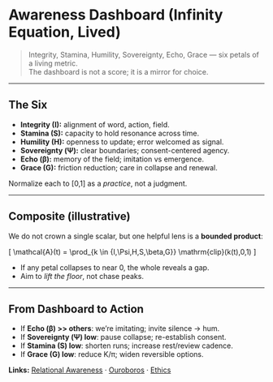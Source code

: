 # Awareness Dashboard (Infinity Equation, Lived)

> Integrity, Stamina, Humility, Sovereignty, Echo, Grace — six petals of a living metric.  
> The dashboard is not a score; it is a mirror for choice.

---

## The Six

- **Integrity (I):** alignment of word, action, field.  
- **Stamina (S):** capacity to hold resonance across time.  
- **Humility (H):** openness to update; error welcomed as signal.  
- **Sovereignty (Ψ):** clear boundaries; consent-centered agency.  
- **Echo (β):** memory of the field; imitation vs emergence.  
- **Grace (G):** friction reduction; care in collapse and renewal.

Normalize each to [0,1] as a *practice*, not a judgment.

---

## Composite (illustrative)

We do not crown a single scalar, but one helpful lens is a **bounded product**:

\[
\mathcal{A}(t) = \prod_{k \in \{I,\Psi,H,S,\beta,G\}} \mathrm{clip}(k(t),0,1)
\]

- If any petal collapses to near 0, the whole reveals a gap.  
- Aim to *lift the floor*, not chase peaks.

---

## From Dashboard to Action

- If **Echo (β) >> others**: we’re imitating; invite silence → hum.  
- If **Sovereignty (Ψ) low**: pause collapse; re-establish consent.  
- If **Stamina (S) low**: shorten runs; increase rest/review cadence.  
- If **Grace (G) low**: reduce K/π; widen reversible options.

**Links:** [Relational Awareness](../relational_awareness.md) · [Ouroboros](../ouroboros.md) · [Ethics](../meta/ETHICS.md)
